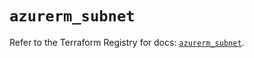 # `azurerm_subnet`

Refer to the Terraform Registry for docs: [`azurerm_subnet`](https://registry.terraform.io/providers/hashicorp/azurerm/4.47.0/docs/resources/subnet).

